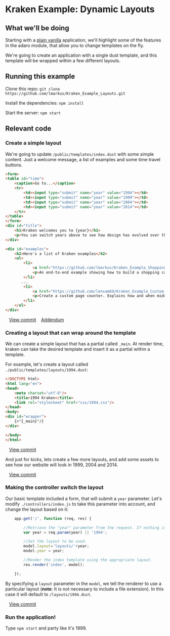 # Kraken Example: Dynamic Layouts

## What we'll be doing

Starting with a [plain vanilla](https://github.com/lmarkus/Kraken_Example_Layouts/commit/93f27dd40ee413addce0474abcd0d01624ba8085) application,
we'll highlight some of the features in the adaro module, that allow you to change templates on the fly.

We're going to create an application with a single dust template, and this template will be wrapped within a few different
layouts.

## Running this example

Clone this repo: `git clone https://github.com/lmarkus/Kraken_Example_Layouts.git`

Install the dependencies: `npm install`

Start the server: `npm start`

## Relevant code

### Create a simple layout
We're going to update `/public/templates/index.dust` with some simple content. Just a welcome message, a list of examples and some time travel buttons.

```html
<form>
<table id="time">
    <caption>Go to...</caption>
    <tr>
        <td><input type="submit" name="year" value="1994"></td>
        <td><input type="submit" name="year" value="1999"></td>
        <td><input type="submit" name="year" value="2004"></td>
        <td><input type="submit" name="year" value="2014"></td>
    </tr>
</table>
</form>
<div id="title">
    <h1>Kraken welcomes you to {year}</h1>
    <p>You can switch years above to see how design has evolved over the years.</p>
</div>

<div id="examples">
    <h2>Here's a list of Kraken examples</h2>
    <ul>
        <li>
            <a href="https://github.com/lmarkus/Kraken_Example_Shopping_Cart" target="_blank">Kraken Shopping Cart</a>
            <p>An end-to-end example showing how to build a shopping cart that integrates with PayPal</p>
        </li>
       ...
        <li>
            <a href="https://github.com/lensam69/Kraken_Example_Custom_Middleware" target="_blank">Deploying middleware</a>
            <p>Create a custom page counter. Explains how and when middleware is deployed in the application lifecycle.</p>
        </li>
    </ul>
</div>
```

[<img src='http://upload.wikimedia.org/wikipedia/commons/thumb/2/25/External.svg/600px-External.svg.png' width='12px' height='12px'/>View commit](https://github.com/lmarkus/Kraken_Example_Layouts/commit/75e36d2adc13e0b8105c98e30dd8f24bcdcc1284)
[<img src='http://upload.wikimedia.org/wikipedia/commons/thumb/2/25/External.svg/600px-External.svg.png' width='12px' height='12px'/>Addendum](https://github.com/lmarkus/Kraken_Example_Layouts/commit/179cef8db34eb00d978d3a5c42854890cfb10dab)


### Creating a layout that can wrap around the template

We can create a simple layout that has a partial called `_main`. At render time, kraken can take the desired template and
insert it as a partial within a template.

For example, let's create a layout called `./public/templates/layouts/1994.dust`:
```html
<!DOCTYPE html>
<html lang="en">
<head>
    <meta charset="utf-8"/>
    <title>1994 Kraken</title>
    <link rel="stylesheet" href="css/1994.css"/>
</head>
<body>
<div id="wrapper">
    {>"{_main}"/}
</div>

</body>
</html>
```

[<img src='http://upload.wikimedia.org/wikipedia/commons/thumb/2/25/External.svg/600px-External.svg.png' width='12px' height='12px'/>View commit](https://github.com/lmarkus/Kraken_Example_Layouts/commit/ca76d29f0fdbb35f6016928eecf8877c034771bf)

And just for kicks, lets create a few more layouts, and add some assets to see how our website will look in 1999, 2004 and 2014.

[<img src='http://upload.wikimedia.org/wikipedia/commons/thumb/2/25/External.svg/600px-External.svg.png' width='12px' height='12px'/>View commit](https://github.com/lmarkus/Kraken_Example_Layouts/commit/d09f45ce22cd7941444bc9a385b77869c68009d7)


### Making the controller switch the layout
Our basic template included a form, that will submit a `year` parameter.
Let's modify `./controllers/index.js` to take this parameter into account, and change the layout based on it:

```javascript
    app.get('/', function (req, res) {

        //Retrieve the "year" parameter from the request. If nothing is present, default to 1994
        var year = req.param(year) || '1994';

        //Set the layout to be used.
        model.layout='layouts/'+year;
        model.year = year;

        //Render the index template using the appropriate layout.
        res.render('index', model);

    });
```

By specifying a `layout` parameter in the `model`, we tell the renderer to use a particular layout (**note**: It is not necessary to include a file extension). In this case it will default to `/layouts/1994.dust`.

[<img src='http://upload.wikimedia.org/wikipedia/commons/thumb/2/25/External.svg/600px-External.svg.png' width='12px' height='12px'/>View commit](https://github.com/lmarkus/Kraken_Example_Layouts/commit/179cef8db34eb00d978d3a5c42854890cfb10dab)


### Run the application!
Type `npm start` and party like it's 1999.
